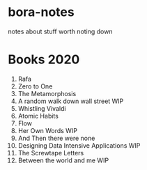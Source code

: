 # bora-notes
notes about stuff worth noting down


# Books 2020
1. Rafa
2. Zero to One
3. The Metamorphosis
4. A random walk down wall street WIP
5. Whistling Vivaldi
6. Atomic Habits
7. Flow 
8. Her Own Words WIP
9. And Then there were none 
10. Designing Data Intensive Applications WIP
11. The Screwtape Letters
12. Between the world and me WIP


